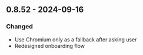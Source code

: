 ## 0.8.52 - 2024-09-16

### Changed

- Use Chromium only as a fallback after asking user
- Redesigned onboarding flow
